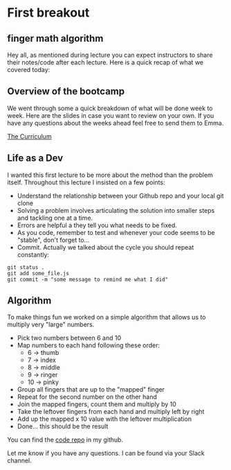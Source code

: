 # First breakout
## finger math algorithm

Hey all, as mentioned during lecture you can expect instructors to share their notes/code after each lecture. Here is a quick recap of what we covered today:

## Overview of the bootcamp
We went through some a quick breakdown of what will be 
done week to week.  Here are the slides in case you want to review on your own.  If you have any questions about the weeks ahead feel free to send them to Emma.

[The Curriculum](https://docs.google.com/presentation/d/1X14TFvGNrV1wM26ZZuZVR4gioqwvJpF_iP0jXgfwvMw/edit?usp=sharing)

## Life as a Dev
I wanted this first lecture to be more about the method than the problem itself.  Throughout this lecture I insisted on a few points:

- Understand the relationship between your Github repo and your local git clone
- Solving a problem involves articulating the solution into smaller steps and tackling one at a time.
- Errors are helpful a they tell you what needs to be fixed.
- As you code, remember to test and whenever your code seems to be "stable", don't forget to...
- Commit.  Actually we talked about the cycle you should repeat constantly:

```
git status .
git add some_file.js
git commit -m "some message to remind me what I did"
```

## Algorithm
To make things fun we worked on a simple algorithm that allows us to multiply very "large" numbers.

- Pick two numbers between 6 and 10
- Map numbers to each hand following these order:
  - 6 -> thumb
  - 7 -> index
  - 8 -> middle
  - 9 -> ringer
  - 10 -> pinky
- Group all fingers that are up to the "mapped" finger
- Repeat for the second number on the other hand
- Join the mapped fingers, count them and multiply by 10
- Take the leftover fingers from each hand and multiply left by right
- Add up the mapped x 10 value with the leftover multiplication
- Done... this should be the result

You can find the [code repo](https://github.com/jugonzal/w1d1-nov26) in my github.

Let me know if you have any questions.  I can be found via your Slack channel.
